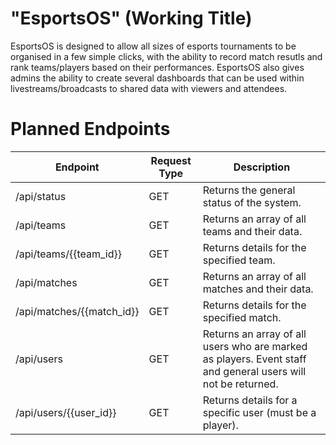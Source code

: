 # "EsportsOS" (Working Title)
EsportsOS is designed to allow all sizes of esports tournaments to be organised in a few simple clicks, with the ability to record match resutls and rank teams/players based on their performances. EsportsOS also gives admins the ability to create several dashboards that can be used within livestreams/broadcasts to shared data with viewers and attendees.


# Planned Endpoints
| Endpoint                  | Request Type | Description                                                                                                  |
|---------------------------|--------------|--------------------------------------------------------------------------------------------------------------|
| /api/status               | GET          | Returns the general status of the system.                                                                    |
| /api/teams                | GET          | Returns an array of all teams and their data.                                                                |
| /api/teams/{{team_id}}    | GET          | Returns details for the specified team.                                                                      |
| /api/matches              | GET          | Returns an array of all matches and their data.                                                              |
| /api/matches/{{match_id}} | GET          | Returns details for the specified match.                                                                     |
| /api/users                | GET          | Returns an array of all users who are marked as players. Event staff and general users will not be returned. |
| /api/users/{{user_id}}    | GET          | Returns details for a specific user (must be a player).                                                      |

